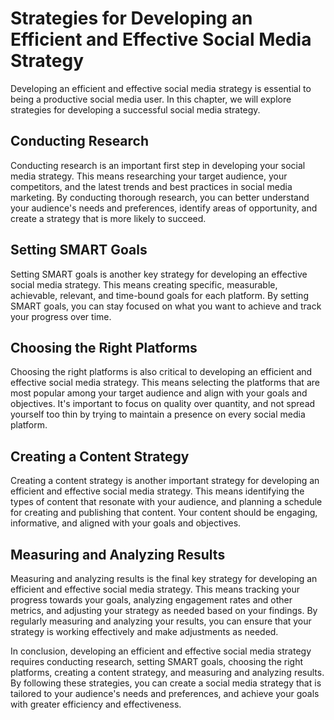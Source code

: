 # Strategies for Developing an Efficient and Effective Social Media Strategy

Developing an efficient and effective social media strategy is essential to being a productive social media user. In this chapter, we will explore strategies for developing a successful social media strategy.

Conducting Research
-------------------

Conducting research is an important first step in developing your social media strategy. This means researching your target audience, your competitors, and the latest trends and best practices in social media marketing. By conducting thorough research, you can better understand your audience's needs and preferences, identify areas of opportunity, and create a strategy that is more likely to succeed.

Setting SMART Goals
-------------------

Setting SMART goals is another key strategy for developing an effective social media strategy. This means creating specific, measurable, achievable, relevant, and time-bound goals for each platform. By setting SMART goals, you can stay focused on what you want to achieve and track your progress over time.

Choosing the Right Platforms
----------------------------

Choosing the right platforms is also critical to developing an efficient and effective social media strategy. This means selecting the platforms that are most popular among your target audience and align with your goals and objectives. It's important to focus on quality over quantity, and not spread yourself too thin by trying to maintain a presence on every social media platform.

Creating a Content Strategy
---------------------------

Creating a content strategy is another important strategy for developing an efficient and effective social media strategy. This means identifying the types of content that resonate with your audience, and planning a schedule for creating and publishing that content. Your content should be engaging, informative, and aligned with your goals and objectives.

Measuring and Analyzing Results
-------------------------------

Measuring and analyzing results is the final key strategy for developing an efficient and effective social media strategy. This means tracking your progress towards your goals, analyzing engagement rates and other metrics, and adjusting your strategy as needed based on your findings. By regularly measuring and analyzing your results, you can ensure that your strategy is working effectively and make adjustments as needed.

In conclusion, developing an efficient and effective social media strategy requires conducting research, setting SMART goals, choosing the right platforms, creating a content strategy, and measuring and analyzing results. By following these strategies, you can create a social media strategy that is tailored to your audience's needs and preferences, and achieve your goals with greater efficiency and effectiveness.
